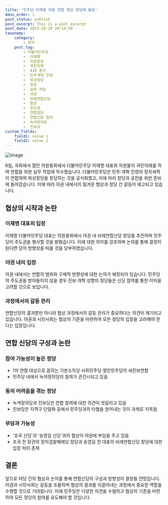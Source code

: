```yaml
---
title: '민주당 이재명 대표 연합 정당 창당에 돌입'
menu_order: 1
post_status: publish
post_excerpt: This is a post excerpt
post_date: 2023-10-20 20:14:59
taxonomy:
    category:
        - 정치
    post_tag:
        - 더불어민주당
        -  이재명
        -  의원총회
        -  국민의례
        -  410 총선
        -  민주개혁 진영
        -  위성정당
        -  창당
        -  실무 작업
        -  야권
        -  비례연합신당
        -  협상
        -  주도권
        -  연합정당
        -  연합신당 참여
        -  녹색정의당
        -  진보당
custom_fields:
    field1: value 1
    field2: value 2
---
```


![Image](https://imgnews.pstatic.net/image/028/2024/02/06/0002676076_001_20240207083310673.jpg?type=w647)


6일, 국회에서 열린 의원총회에서 더불어민주당 이재명 대표와 의원들이 국민의례를 하며 연합을 위한 실무 작업에 착수했습니다. 더불어민주당은 민주·개혁 진영의 정치세력이 연합하여 위성정당을 창당하는 것을 공식화했고, 이에 따라 창당과 공천을 위한 준비에 들어갔습니다. 이에 따라 야권 내에서의 힘겨운 협상과 정당 간 갈등이 예고되고 있습니다.

## 협상의 시작과 논란

### 이재명 대표의 입장
이재명 더불어민주당 대표는 의원총회에서 야권 내 비례연합신당 창당을 추진하며 민주당이 주도권을 행사할 것을 밝혔습니다. 이에 대한 의미를 강조하며 논의를 통해 결정이 된다면 당의 방향성을 따를 것을 당부하였습니다.

### 야권 내의 입장
야권 내에서는 연합의 범위와 구체적 방향성에 대한 논의가 예정되어 있습니다. 민주당의 주도권을 받아들이지 않을 경우 진보·개혁 성향의 정당들은 신당 참여를 통한 이익을 고려할 것으로 보입니다.

### 과정에서의 갈등 관리
연합신당의 결과뿐만 아니라 협상 과정에서의 갈등 관리가 중요하다는 의견이 제기되고 있습니다. 야권과 시민사회는 협상의 기준을 마련하여 모든 정당의 입장을 고려해야 한다는 입장입니다.

## 연합 신당의 구성과 논란

### 참여 가능성이 높은 정당
- 1차 연합 대상으로 꼽히는 기본소득당·사회민주당·열린민주당의 새진보연합
- 민주당 내에서 녹색정의당의 참여가 관건시되고 있음

### 동의 어려움을 겪는 정당
- 녹색정의당과 진보당은 연합 참여에 대한 의견이 엇갈리고 있음
- 진보당은 지역구 단일화 등에서 민주당과의 타협을 얻어내는 것이 과제로 지목됨

### 부담과 가능성
- '조국 신당'과 '송영길 신당'과의 협상이 야권에 부담을 주고 있음
- 조국 전 장관의 정치검찰해체당 창당과 송영길 전 대표의 비례연합신당 창당에 대한 입장 차이 존재

## 결론

앞으로 야당 간의 협상과 논의를 통해 연합신당의 구성과 방향성이 결정될 전망입니다. 야권과 시민사회는 갈등을 조율하며 협상의 결과를 이끌어내는 과정에서 중요한 역할을 수행할 것으로 기대됩니다. 이에 민주당은 다양한 의견을 수렴하고 협상의 기준을 마련하여 모든 정당의 참여를 유도해야 할 것입니다.
